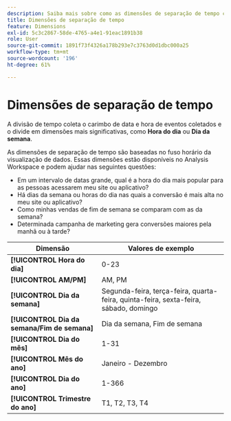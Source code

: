 ```yaml
---
description: Saiba mais sobre como as dimensões de separação de tempo capturam o carimbo de data e hora de eventos coletados e o dividem em dimensões mais significativas, como Hora do dia ou Dia da semana.
title: Dimensões de separação de tempo
feature: Dimensions
exl-id: 5c3c2867-58de-4765-a4e1-91eac1891b38
role: User
source-git-commit: 1891f73f4326a178b293e7c3763d0d1dbc000a25
workflow-type: tm+mt
source-wordcount: '196'
ht-degree: 61%

---
```


# Dimensões de separação de tempo

A divisão de tempo coleta o carimbo de data e hora de eventos coletados e o divide em dimensões mais significativas, como **Hora do dia** ou **Dia da semana**.

As dimensões de separação de tempo são baseadas no fuso horário da visualização de dados. Essas dimensões estão disponíveis no Analysis Workspace e podem ajudar nas seguintes questões:

* Em um intervalo de datas grande, qual é a hora do dia mais popular para as pessoas acessarem meu site ou aplicativo?
* Há dias da semana ou horas do dia nas quais a conversão é mais alta no meu site ou aplicativo?
* Como minhas vendas de fim de semana se comparam com as da semana?
* Determinada campanha de marketing gera conversões maiores pela manhã ou à tarde?

| Dimensão | Valores de exemplo |
|--- |--- |
| **[!UICONTROL Hora do dia]** | 0-23 |
| **[!UICONTROL AM/PM]** | AM, PM |
| **[!UICONTROL Dia da semana]** | Segunda-feira, terça-feira, quarta-feira, quinta-feira, sexta-feira, sábado, domingo |
| **[!UICONTROL Dia da semana/Fim de semana]** | Dia da semana, Fim de semana |
| **[!UICONTROL Dia do mês]** | 1-31 |
| **[!UICONTROL Mês do ano]** | Janeiro - Dezembro |
| **[!UICONTROL Dia do ano]** | 1-366 |
| **[!UICONTROL Trimestre do ano]** | T1, T2, T3, T4 |
